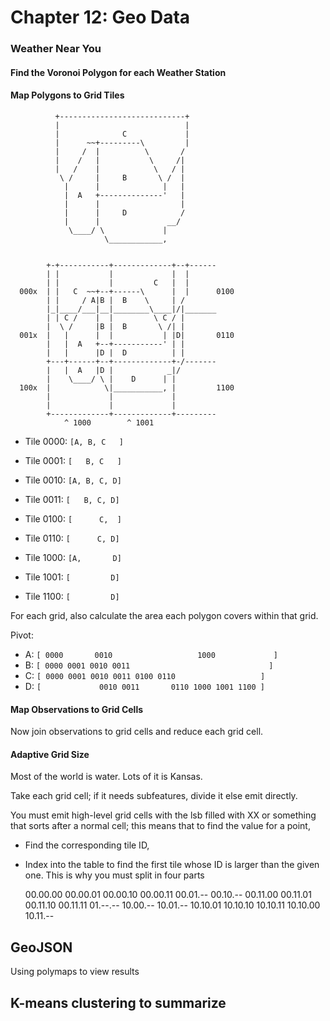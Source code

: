 # Chapter 12: Geo Data


### Weather Near You

#### Find the Voronoi Polygon for each Weather Station

#### Map Polygons to Grid Tiles

              +----------------------------+
              |                            |
              |              C             |
              |      ~~+---------\         |
              |     /  |          \       /
              |    /   |           \     /|
              |   /    |            \   / |
               \ /     |     B       \ /  |
                |      |              |   |
                |  A   +--------------'   |
                |      |                  |
                |      |     D            /
                |      |               __/
                 \____/ \             |
                         \____________,


            +-+-----------+-------------+--+------
            | |           |             |  |
            | |           |         C   |  |
      000x  | |   C  ~~+--+------\      |  |      0100
            | |     / A|B |  B    \     | / 
            |_|____/___|__|________\____|/|_______
            | | C /    |  |         \ C / |
            |  \ /     |B |  B       \ /| | 
      001x  |   |      |  |           | |D|       0110
            |   |  A   +--+-----------' | |
            |   |      |D |  D          | |
            +---+------+--+-------------+-/-------
            |   |  A   |D |            _|/ 
            |    \____/ \ |    D      | |  
      100x  |            \|___________, |         1100
            |             |             |
            |             |             |
            +-------------+-------------+---------
                ^ 1000        ^ 1001      

* Tile 0000: `[A, B, C   ]`
* Tile 0001: `[   B, C   ]`
* Tile 0010: `[A, B, C, D]`
* Tile 0011: `[   B, C, D]`

* Tile 0100: `[      C,  ]`
* Tile 0110: `[      C, D]`

* Tile 1000: `[A,       D]`
* Tile 1001: `[         D]`
* Tile 1100: `[         D]`

For each grid, also calculate the area each polygon covers within that grid.

Pivot:

* A:          `[ 0000       0010                   1000             ]`
* B:          `[ 0000 0001 0010 0011                               ]`
* C:          `[ 0000 0001 0010 0011 0100 0110                   ]`
* D:          `[             0010 0011       0110 1000 1001 1100 ]`


#### Map Observations to Grid Cells

Now join observations to grid cells and reduce each grid cell.


#### Adaptive Grid Size

Most of the world is water. Lots of it is Kansas.

Take each grid cell; if it needs subfeatures, divide it else emit directly.

You must emit high-level grid cells with the lsb filled with XX or something that sorts after a normal cell; this means that to find the value for a point,

* Find the corresponding tile ID, 
* Index into the table to find the first tile whose ID is larger than the given one.
 This is why you must split in four parts

     00.00.00
     00.00.01
     00.00.10
     00.00.11
     00.01.--
     00.10.--
     00.11.00
     00.11.01
     00.11.10
     00.11.11
     01.--.--
     10.00.--
     10.01.--
     10.10.01
     10.10.10
     10.10.11
     10.10.00
     10.11.--
     

## GeoJSON
    

Using polymaps to view results


## K-means clustering to summarize
